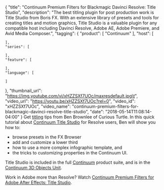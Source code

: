 {
  "title": "Continuum Premium Filters for Blackmagic Davinci Resolve: Title Studio",
  "description": "The best titling plugin for post production work is Title Studio from Boris FX. With an extensive library of presets and tools for creating titles and motion graphics, Title Studio is a valuable plugin for any compatible host including Davinci Resolve, Adobe AE, Adobe Premiere, and Avid Media Composer.",
  "tagging": {
    "product": [
      "Continuum"
    ],
    "host": [

    ],
    "series": [

    ],
    "feature": [

    ],
    "language": [

    ]
  },
  "thumbnail_url": "https://img.youtube.com/vi/xHZZSXf7UOc/maxresdefault.jpg\t",
  "video_url": "https://youtu.be/xHZZSXf7UOc?rel=0",
  "video_id": "xHZZSXf7UOc",
  "video_name": "continuum-premium-filters-for-blackmagic-davinci-resolve-title-studio",
  "date": "2018-05-14T11:08:14-04:00"
}
Get [titling](/products/title-studio/) tips from Ben Brownlee of Curious Turtle. In this quick tutorial about [Continuum Title Studio](/products/title-studio/) for Resolve users, Ben will show you how to:

* browse presets in the FX Browser
* add and customize a lower third
* how to use a more complex infographic template, and
* the tricks to customizing properties in the Continuum UI.

Title Studio is included in the full [Continuum](/products/continuum/) product suite, and is in the [Continuum 3D Objects Unit](/products/continuum-units/3d-objects/).

Work in Adobe more than Resolve? Watch [Continuum Premium Filters for Adobe After Effects: Title Studio](/videos/continuum-premium-filters-for-adobe-after-effects-title-studio/).
